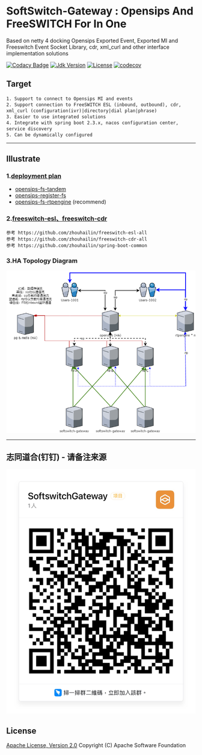 # SoftSwitch-Gateway : Opensips And FreeSWITCH For In One

Based on netty 4 docking Opensips Exported Event, Exported MI and Freeswitch Event Socket Library, cdr, xml_curl and other interface implementation solutions


[![Codacy Badge](https://app.codacy.com/project/badge/Grade/3a4aef1c199844c69f273ddd7f0bff16)](https://www.codacy.com/gh/HowellYan/softswitch-gateway/dashboard?utm_source=github.com&amp;utm_medium=referral&amp;utm_content=HowellYan/softswitch-gateway&amp;utm_campaign=Badge_Grade)
[![Jdk Version](https://img.shields.io/badge/JDK-1.8-green.svg)](https://img.shields.io/badge/JDK-1.8-green.svg)
[![License](https://img.shields.io/badge/license-Apache%202-4EB1BA.svg)](https://www.apache.org/licenses/LICENSE-2.0.html)
[![codecov](https://codecov.io/gh/HowellYan/softswitch-gateway/branch/main/graph/badge.svg?token=DH9SNP7V5F)](https://codecov.io/gh/HowellYan/softswitch-gateway)

## Target

    1. Support to connect to Opensips MI and events
    2. Support connection to FreeSWITCH ESL (inbound, outbound), cdr, xml_curl (configuration(ivr)|directory|dial plan|phrase)
    3. Easier to use integrated solutions
    4. Integrate with spring boot 2.3.x, nacos configuration center, service discovery
    5. Can be dynamically configured

---

## Illustrate

### 1.[deployment plan](doc) 

* [opensips-fs-tandem](doc/DeploymentPlan1.md)
* [opensips-register-fs](doc/DeploymentPlan3.md)
* [opensips-fs-rtpengine](doc/DeploymentPlan4.md) (recommend)

### 2.[freeswitch-esl、freeswitch-cdr](https://github.com/zhouhailin)

    参考 https://github.com/zhouhailin/freeswitch-esl-all
    参考 https://github.com/zhouhailin/freeswitch-cdr-all
    参考 https://github.com/zhouhailin/spring-boot-common

### 3.HA Topology Diagram
![](doc/img/opensips-fs-app.png)

---

## 志同道合(钉钉) - 请备注来源

![微信](doc/img/dingding.JPG)

## License

[Apache License, Version 2.0](http://www.apache.org/licenses/LICENSE-2.0.html) Copyright (C) Apache Software Foundation
